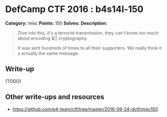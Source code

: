 # DefCamp CTF 2016 : b4s14l-150

**Category:** misc
**Points:** 150
**Solves:**
**Description:**

> Dive into this, it's a terrorist transmission, they can't know too much about encoding &|| cryptography.
>
> It was sent hundreds of times to all their supporters. We really think it s actually the same message.

## Write-up

(TODO)

## Other write-ups and resources

* https://github.com/p4-team/ctf/tree/master/2016-09-24-dctf/misc150
